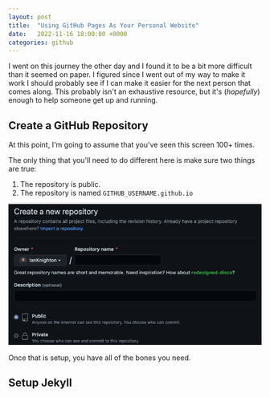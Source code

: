 ```yaml
---
layout: post
title:  "Using GitHub Pages As Your Personal Website"
date:   2022-11-16 18:00:00 +0000
categories: github
---
```


I went on this journey the other day and I found it to be a bit more difficult than it seemed on paper. I figured since I went out of my way to make it work I should probably see if I can make it easier for the next person that comes along. This probably isn't an exhaustive resource, but it's (*hopefully*) enough to help someone get up and running. 

## Create a GitHub Repository

At this point, I'm going to assume that you've seen this screen 100+ times.

The only thing that you'll need to do different here is make sure two things are true:
1. The repository is public.
2. The repository is named `GITHUB_USERNAME.github.io`

![New Repository](../assets/screenshots/2022-11-16-using-github-for-personal-site/newRepository.png)

Once that is setup, you have all of the bones you need.

## Setup Jekyll
